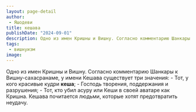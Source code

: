 ```yaml
---
layout: page-detail
author:
 - Яшодеви
title: кешава
publishDate: "2024-09-01"
description: Одно из имен Кришны и Вишну. Согласно комментарию Шанкары к Вишну-сахасранаме, у имени Кешава существует три значения
tags:
 - вишнуизм
image: 
---
```


Одно из имен Кришны и Вишну. Согласно комментарию Шанкары к Вишну-сахасранаме, у имени Кешава существует три значения:
	- Тот, у кого красивые кудри __кеша__;
	- Господь творения, поддержания и разрушения;
	- Тот, кто убил асуру или Кеши в своей аватаре как Кришна. Кешава почитается людьми, которые хотят предотвратить неудачу.

